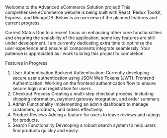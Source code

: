 Welcome to the Advanced eCommerce Solution project! This comprehensive eCommerce website is being built with React, Redux Toolkit, Express, and MongoDB. Below is an overview of the planned features and current progress.

Current Status
Due to a recent focus on enhancing other core functionalities and ensuring the scalability of the application, some key features are still under development. I am currently dedicating extra time to optimize the user experience and ensure all components integrate seamlessly. Your patience is appreciated as I work to bring this project to completion.

Features in Progress
1. User Authentication
Backend Authentication: Currently developing secure user authentication using JSON Web Tokens (JWT).
Frontend Authentication: Working on the frontend authentication flow to ensure secure login and registration for users.
2. Checkout Process
Creating a multi-step checkout process, including shipping information, payment gateway integration, and order summary.
3. Admin Functionality
Implementing an admin dashboard to manage customers, products, and orders effectively.
4. Product Reviews
Adding a feature for users to leave reviews and ratings for products.
5. Search Functionality
Developing a robust search system to help users find products quickly and easily.




